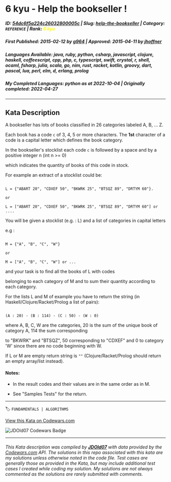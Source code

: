 # 6 kyu - Help the bookseller !

##### **ID**: [54dc6f5a224c26032800005c](https://www.codewars.com/kata/54dc6f5a224c26032800005c) | **Slug**: [help-the-bookseller](https://www.codewars.com/kata/54dc6f5a224c26032800005c) | **Category**: `REFERENCE` | **Rank**: <span style="color:yellow">6 kyu</span>

##### **First Published**: 2015-02-12 ***by*** [g964](https://www.codewars.com/users/g964) | **Approved**: 2015-04-11 ***by*** [jhoffner](https://www.codewars.com/users/jhoffner)

##### **Languages Available**: java, ruby, python, csharp, javascript, clojure, haskell, coffeescript, cpp, php, c, typescript, swift, crystal, r, shell, ocaml, fsharp, julia, scala, go, nim, rust, racket, kotlin, groovy, dart, pascal, lua, perl, elm, d, erlang, prolog

##### **My Completed Languages**: python ***as at*** 2022-10-04 | **Originally completed**: 2022-04-27

---

## Kata Description


A bookseller has lots of books classified in 26 categories labeled A, B, ... Z. 

Each book has a code `c` of 3, 4, 5 or more characters. The **1st** character of a code is a capital letter which defines the book category.

  

  In the bookseller's stocklist each code `c` is followed by a space and by a positive integer n (int n >= 0) 

  which indicates the quantity of books of this code in stock.



For example an extract of a stocklist could be:

```

L = {"ABART 20", "CDXEF 50", "BKWRK 25", "BTSQZ 89", "DRTYM 60"}.

or

L = ["ABART 20", "CDXEF 50", "BKWRK 25", "BTSQZ 89", "DRTYM 60"] or ....

```



  You will be given a stocklist (e.g. : L) and a list of categories in capital letters 

  e.g : 

```

M = {"A", "B", "C", "W"} 

or

M = ["A", "B", "C", "W"] or ...

```

  

  and your task is to find all the books of L with codes 

  belonging to each category of M and to sum their quantity according to each category. 





  For the lists L and M of example you have to return the string (in Haskell/Clojure/Racket/Prolog a list of pairs):  

  ```

  (A : 20) - (B : 114) - (C : 50) - (W : 0)

  ```  



  where A, B, C, W are the categories, 20 is the sum of the unique book of category A, 114 the sum corresponding

  to "BKWRK" and "BTSQZ", 50 corresponding to "CDXEF" and 0 to category 'W' since there are no code beginning with W.



  If L or M are empty return string is `""` (Clojure/Racket/Prolog should return an empty array/list instead).

  

#### Notes:

- In the result codes and their values are in the same order as in M.

- See "Samples Tests" for the return.



---


🏷 `FUNDAMENTALS | ALGORITHMS`


[View this Kata on Codewars.com](https://www.codewars.com/kata/54dc6f5a224c26032800005c)

![](https://www.codewars.com/users/jdold07/badges/large "JDOld07 Codewars Badge")

---

###### *This Kata description was compiled by [**JDOld07**](https://tpstech.dev) with data provided by the [Codewars.com](https://www.codewars.com) API.  The solutions in this repo associated with this kata are my solutions unless otherwise noted in the code file.  Test cases are generally those as provided in the Kata, but may include additional test cases I created while coding my solution.  My solutions are not always commented as the solutions are rarely submitted with comments.*
